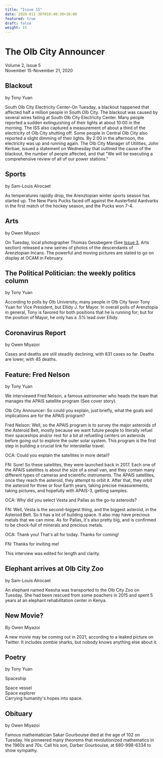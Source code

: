 ```yaml
---
title: "Issue 15"
date: 2020-011-30T010:40:30+10:00
featured: true
draft: false
weight: 15
---
```



# The Olb City Announcer
Volume 2, Issue 5  
November 15-November 21, 2020

## Blackout
by Tony Yuan

South Olb City Electricity Center-On Tuesday, a blackout happened that affected half a million people in South Olb City. The blackout was caused by several wires failing at South Olb City Electricity Center. Many people reported a sudden extinguishing of their lights at about 10:00 in the morning. The ISS also captured a measurement of about a third of the electricity of Olb City shutting off. Some people in Central Olb City also reported a slight dimming of their lights. By 2:00 in the afternoon, the electricity was up and running again. The Olb City Manager of Utilities, John Kerbae, issued a statement on Wednesday that outlined the cause of the blackout, the number of people affected, and that "We will be executing a comprehensive review of all of our power stations."

## Sports
by Sam-Louis Alrocaet

As temperatures rapidly drop, the Arenztopian winter sports season has started up. The New Paris Pucks faced off against the Austerfield Aardvarks in the first match of the hockey season, and the Pucks won 7-4.

## Arts
by Owen Miyazoi

On Tuesday, local photographer Thomas Gessbegere (See [Issue 3](https://www.arenztopia.com/news/issue-3/), Arts section) released a new seiries of photos of the descendants of Arenztopian Incans. The powerful and moving pictures are slated to go on display at OCAM in February.

## The Political Politician: the weekly politics column
by Tony Yuan

According to polls by Olb University, many people in Olb City favor Tony Yuan for Vice President, but Ellidy J. for Mayor. In overall polls of Arenztopia in general, Tony is favored for both positions that he is running for; but for the position of Mayor, he only has a .5% lead over Ellidy.

## Coronavirus Report
by Owen Miyazoi

Cases and deaths are still steadily declining, with 831 cases so far. Deaths are lower, with 45 deaths. 

## Feature: Fred Nelson
by Tony Yuan

We interviewed Fred Nelson, a famous astronomer who heads the team that manages the APAIS satellite program (See cover story).

Olb City Announcer: So could you explain, just briefly, what the goals and implications are for the APAIS program?

Fred Nelson: Well, so the APAIS program is to survey the major asteroids of the Asteroid Belt, mostly because we want future people to literally refuel their spaceships and/or rest for a bit at refuelling centers on asteroids before going out to explore the outer solar system. This program is the first step in building a crucial link for interstellar travel. 

OCA: Could you explain the satellites in more detail?

FN: Sure! So these satellites, they were launched back in 2017. Each one of the APAIS satellites is about the size of a small van, and they contain many different types of cameras and scientific instruments. The APAIS satellites, once they reach the asteroid, they attempt to orbit it. After that, they orbit the asteroid for three or four Earth years, taking precise measurements, taking pictures, and hopefully with APAIS-3, getting samples.

OCA: Why did you select Vesta and Pallas as the go-to asteroids?

FN: Well, Vesta is the second-biggest thing, and the biggest asteroid, in the Asteroid Belt. So it has a lot of building space. It also may have precious metals that we can mine.
As for Pallas, it's also pretty big, and is confirmed to be chock-full of minerals and precious metals.

OCA: Thank you! That's all for today. Thanks for coming!

FN: Thanks for inviting me!

This interview was edited for length and clarity.

## Elephant arrives at Olb City Zoo
by Sam-Louis Alrocaet

An elephant named Keesha was transported to the Olb City Zoo on Tuesday. She had been rescued from some poachers in 2015 and spent 5 years at an elephant rehabilitation center in Kenya. 

## New Movie?
By Owen Miyazoi

A new movie may be coming out in 2021, according to a leaked picture on Twitter. It includes zombie sharks, but nobody knows anything else about it.

## Poetry
by Tony Yuan

Spaceship

Space vessel    
Space explorer    
Carrying humanity's hopes
into space.

## Obituary
by Owen Miyazoi

Famous mathematician Sakar Gourbouise died at the age of 102 on Tuesday. He pioneered many theorems that revolutionized mathematics in the 1960s and 70s. Call his son, Darber Gourbouise, at 680-998-6334 to show sympathy.

